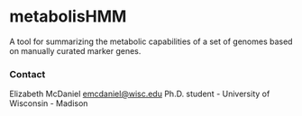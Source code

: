 # metabolisHMM

A tool for summarizing the metabolic capabilities of a set of genomes based on manually curated marker genes. 

### Contact 
Elizabeth McDaniel 
emcdaniel@wisc.edu
Ph.D. student - University of Wisconsin - Madison